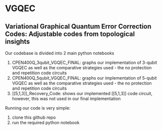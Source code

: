 # VGQEC

## Variational Graphical Quantum Error Correction Codes: Adjustable codes from topological insights

Our codebase is divided into 2 main python notebooks
1. CPEN400Q_3qubit_VGQEC_FINAL: graphs our implementation of 3-qubit VGQEC as well as the comparative strategies used - the no protection and repetition code circuits
2. CPEN400Q_5qubit_VGQEC_FINAL: graphs our implementation of 5-qubit VGQEC as well as the comparative strategies used - the no protection and repetition code circuits
3. [[5,1,3]]_Recovery_Code: shows our implemented [[5,1,3]] code circuit, however, this was not used in our final implementation


Running our code is very simple:
1. clone this github repo
2. run the required python notebook
   
